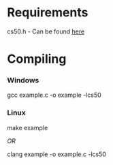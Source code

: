 # Requirements
cs50.h - Can be found [here](https://github.com/cs50/libcs50)



# Compiling
### Windows
gcc example.c -o example -lcs50


### Linux
make example

*OR*

clang example -o example.c -lcs50
